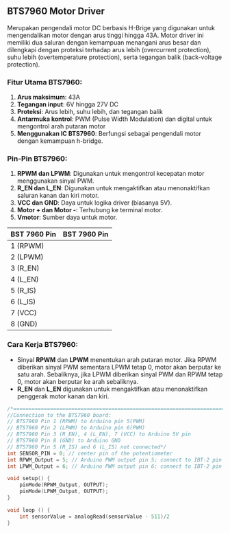 ## BTS7960 Motor Driver
Merupakan pengendali motor DC berbasis H-Brige yang digunakan untuk mengendalikan motor dengan arus tinggi hingga 43A. Motor driver ini memiliki dua saluran dengan kemampuan menangani arus besar dan dilengkapi dengan proteksi terhadap arus lebih (overcurrent protection), suhu lebih (overtemperature protection), serta tegangan balik (back-voltage protection).

### Fitur Utama BTS7960:
1. **Arus maksimum**: 43A
2. **Tegangan input**: 6V hingga 27V DC
3. **Proteksi**: Arus lebih, suhu lebih, dan tegangan balik
4. **Antarmuka kontrol**: PWM (Pulse Width Modulation) dan digital untuk mengontrol arah putaran motor
5. **Menggunakan IC BTS7960**: Berfungsi sebagai pengendali motor dengan kemampuan h-bridge.
### Pin-Pin BTS7960:
1. **RPWM dan LPWM**: Digunakan untuk mengontrol kecepatan motor menggunakan sinyal PWM.
2. **R_EN dan L_EN**: Digunakan untuk mengaktifkan atau menonaktifkan saluran kanan dan kiri motor.
3. **VCC dan GND**: Daya untuk logika driver (biasanya 5V).
4. **Motor + dan Motor -**: Terhubung ke terminal motor.
5. **Vmotor**: Sumber daya untuk motor.


| BST 7960 Pin | BST 7960 Pin |
| ------------ | ------------ |
| 1 (RPWM)     |              |
| 2 (LPWM)     |              |
| 3 (R_EN)     |              |
| 4 (L_EN)     |              |
| 5 (R_IS)     |              |
| 6 (L_IS)     |              |
| 7 (VCC)      |              |
| 8 (GND)      |              |
### Cara Kerja BTS7960:
- Sinyal **RPWM** dan **LPWM** menentukan arah putaran motor. Jika RPWM diberikan sinyal PWM sementara LPWM tetap 0, motor akan berputar ke satu arah. Sebaliknya, jika LPWM diberikan sinyal PWM dan RPWM tetap 0, motor akan berputar ke arah sebaliknya.
- **R_EN** dan **L_EN** digunakan untuk mengaktifkan atau menonaktifkan penggerak motor kanan dan kiri.

```cpp
/*========================================================================== // Author : Handson Technology // Project : BTD7960 Motor Control Board driven by Arduino. // Description : Speed and direction controlled by a potentiometer attached // to analog input A0. One side pin of the potentiometer (either one) to // ground; the other side pin to +5V // Source-Code : BTS7960.ino // Program: Control DC motors using BTS7960 H Bridge Driver. //=====================================================================
//Connection to the BTS7960 board: 
// BTS7960 Pin 1 (RPWM) to Arduino pin 5(PWM) 
// BTS7960 Pin 2 (LPWM) to Arduino pin 6(PWM) 
// BTS7960 Pin 3 (R_EN), 4 (L_EN), 7 (VCC) to Arduino 5V pin 
// BTS7960 Pin 8 (GND) to Arduino GND 
// BTS7960 Pin 5 (R_IS) and 6 (L_IS) not connected*/
int SENSOR_PIN = 0; // center pin of the potentiometer 
int RPWM_Output = 5; // Arduino PWM output pin 5; connect to IBT-2 pin 1 (RPWM) 
int LPWM_Output = 6; // Arduino PWM output pin 6; connect to IBT-2 pin 2 (LPWM) 

void setup() {
	pinMode(RPWM_Output, OUTPUT);
	pinMode(LPWM_Output, OUTPUT);
}

void loop () {
	int sensorValue = analogRead(sensorValue - 511)/2
}
```
